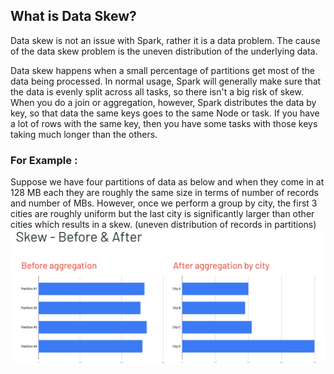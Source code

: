 ## What is Data Skew?
Data skew is not an issue with Spark, rather it is a data problem. The cause of the data skew problem is the uneven distribution of the underlying data.

Data skew happens when a small percentage of partitions get most of the data being processed. In normal usage, Spark will generally make sure that the data is evenly split across all tasks, so there isn't a big risk of skew. When you do a join or aggregation, however, Spark distributes the data by key, so that data the same keys goes to the same Node or task. If you have a lot of rows with the same key, then you have some tasks with those keys taking much longer than the others.

### For Example :
Suppose we have four partitions of data as below and when they come in at 128 MB each they are roughly the same size in terms of number of records and number of MBs. However, once we perform a group by city, the first 3 cities are roughly uniform but the last city is significantly larger than other cities which results in a skew. (uneven distribution of records in partitions)
![Spark](https://github.com/gurditsingh/blog/blob/gh-pages/_screenshots/spark-data-skew.png?raw=true)

<!--stackedit_data:
eyJoaXN0b3J5IjpbLTU2NzIzMjYyMCwtNTM5NjgwNDE0LDgzOT
gzNDI5MSwxODEwODAzMzU3LDE4NzEzNTQ5MDQsMTEyOTQzODc4
NSwxMTI5NzkwODI2LDE1MzgyMzMzMjQsLTIwNzAyMzM4NjYsND
AxNzkyOTExLDcxNjUyMDA4OCwtMzY2ODA0NTAzLC0xNzAwNDI4
MzAxLDE1MTI0ODUzMDgsMTI3Njg1NjI2LC0yMDI3MTk3OTg1LD
E0MDE2ODY2NjIsLTExNDAxOTI0OTcsLTUyMzAyMTc4MywtMjU0
MTYyNjVdfQ==
-->